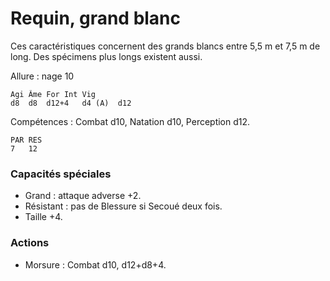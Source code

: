 
# Requin, grand blanc
Ces caractéristiques concernent des grands blancs entre 5,5 m et 7,5 m de long. Des spécimens plus longs existent aussi.

Allure : nage 10

	Agi	Âme	For	Int	Vig
	d8	d8	d12+4	d4 (A)	d12

Compétences : Combat d10, Natation d10, Perception d12.

	PAR	RES
	7	12

### Capacités spéciales
- Grand : attaque adverse +2.
- Résistant : pas de Blessure si Secoué deux fois.
- Taille +4.

### Actions
- Morsure : Combat d10, d12+d8+4.

